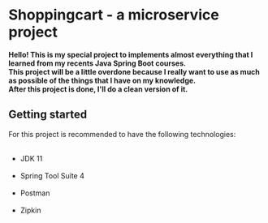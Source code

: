 # Shoppingcart - a microservice project
<b>Hello! This is my special project to implements almost everything that I learned from my recents Java Spring Boot courses. </br>
This project will be a little overdone because I really want to use as much as possible of the things that I have on my knowledge.</br>
After this project is done, I'll do a clean version of it.</b>

<h2>Getting started</h2>
For this project is recommended to have the following technologies: </br>
</br>
<ul>
<li>JDK 11</li></br>
<li>Spring Tool Suíte 4</li></br>
<li>Postman</li></br>
<li>Zipkin</li></br>
</ul>
</br>
